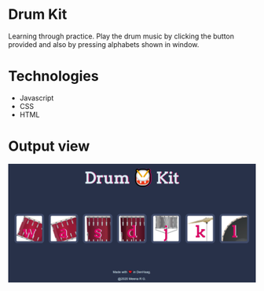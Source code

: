 # Drum Kit

Learning through practice. Play the drum music by clicking the button provided and also by pressing alphabets shown in window.

# Technologies

* Javascript
* CSS
* HTML

# Output view
![image](/Drumkit.PNG)
